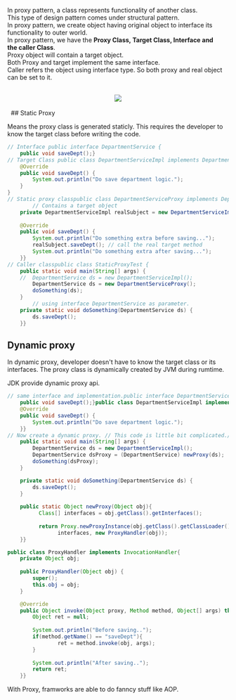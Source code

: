 In proxy pattern, a class represents functionality of another class.  
This type of design pattern comes under structural pattern.  
In proxy pattern, we create object having original object to interface its functionality to outer world.  
In proxy pattern, we have the **Proxy Class, Target Class, Interface and the caller Class**.    
Proxy object will contain a target object.   
Both Proxy and target implement the same interface.  
Caller refers the object using interface type. So both proxy and real object can be set to it.  

<br>
<div align="center">
    <img src="https://github.com/shenkaidong/Core-Java-Basic/edit/master/note/java/19%20-%20Design%20Patterns%20-%20Proxy/pic/Assignment_19_1.png">
</div>
<br>
 
## Static Proxy

Means the proxy class is generated staticly. 
This requires the developer to know the target class before writing the code.  

```java
// Interface public interface DepartmentService {
	public void saveDept();}
// Target Class public class DepartmentServiceImpl implements DepartmentService {
	@Override
	public void saveDept() {
		System.out.println("Do save department logic.");
	}
}
// Static proxy classpublic class DepartmentServiceProxy implements DepartmentService{
        // Contains a target object
	private DepartmentServiceImpl realSubject = new DepartmentServiceImpl();
	
	@Override
	public void saveDept() {
		System.out.println("Do something extra before saving...");
		realSubject.saveDept(); // call the real target method
		System.out.println("Do something extra after saving...");
	}}
// Caller classpublic class StaticProxyTest {
	public static void main(String[] args) {
	//	DepartmentService ds = new DepartmentServiceImpl();
		DepartmentService ds = new DepartmentServiceProxy();
		doSomething(ds);
	}
        // using interface DepartmentService as parameter.
	private static void doSomething(DepartmentService ds) {
		ds.saveDept();
	}}
```

## Dynamic proxy

In dynamic proxy, developer doesn't have to know the target class or its interfaces. 
The proxy class is dynamically created by JVM during rumtime.  

JDK provide dynamic proxy api.  

```java
// same interface and implementation.public interface DepartmentService {
	public void saveDept();}public class DepartmentServiceImpl implements DepartmentService {
	@Override
	public void saveDept() {
		System.out.println("Do save department logic.");
	}}
// Now create a dynamic proxy. // This code is little bit complicated.// Doesn't require you to write.// Needs knowledge of classloader and reflection api.public class DynamicProxyTest {
	public static void main(String[] args) {
		DepartmentService ds = new DepartmentServiceImpl();
		DepartmentService dsProxy = (DepartmentService) newProxy(ds);
		doSomething(dsProxy);
	}

	private static void doSomething(DepartmentService ds) {
		ds.saveDept();
	}
	
	public static Object newProxy(Object obj){
          Class[] interfaces = obj.getClass().getInterfaces();
       
          return Proxy.newProxyInstance(obj.getClass().getClassLoader(),
		        interfaces, new ProxyHandler(obj));
    }}

public class ProxyHandler implements InvocationHandler{
	private Object obj;
	
	public ProxyHandler(Object obj) {
		super();
		this.obj = obj;
	}

	@Override
    public Object invoke(Object proxy, Method method, Object[] args) throws Throwable {
        Object ret = null;
       
        System.out.println("Before saving..");
        if(method.getName() == "saveDept"){
        		ret = method.invoke(obj, args);
        }
       
        System.out.println("After saving..");
        return ret;
    }}
```

With Proxy, framworks are able to do fanncy stuff like AOP.
